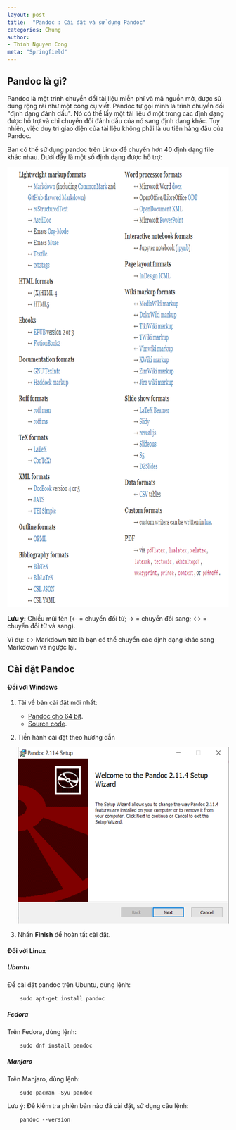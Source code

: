 ```yaml
---
layout: post
title:  "Pandoc : Cài đặt và sử dụng Pandoc"
categories: Chung
author:
- Thinh Nguyen Cong
meta: "Springfield"
---
```


## Pandoc là gì?

Pandoc là một trình chuyển đổi tài liệu miễn phí và mã nguồn mở, được sử dụng rộng rãi như một công cụ viết. Pandoc tự gọi mình là trình chuyển đổi "định dạng đánh dấu". Nó có thể lấy một tài liệu ở một trong các định dạng được hỗ trợ và chỉ chuyển đổi đánh dấu của nó sang định dạng khác. Tuy nhiên, việc duy trì giao diện của tài liệu không phải là ưu tiên hàng đầu của Pandoc.

Bạn có thể sử dụng pandoc trên Linux để chuyển hơn 40 định dạng file khác nhau. Dưới đây là một số định dạng được hỗ trợ:

<p align="center">
<img width="800px" height="1000px" src="../image/pandoc.png">
</p>

**Lưu ý:** Chiều mũi tên ($\leftarrow$ = chuyển đổi từ; $\rightarrow$ = chuyển đổi sang; $\leftrightarrow$ = chuyển đổi từ và sang).

Ví dụ: $\leftrightarrow$ Markdown tức là bạn có thể chuyển các định dạng khác sang Markdown và ngược lại.

## Cài đặt Pandoc

#### Đối với Windows

1. Tải về bản cài đặt mới nhất: 
    - [Pandoc cho 64 bit](https://github.com/jgm/pandoc/releases/download/2.11.4/pandoc-2.11.4-windows-x86_64.msi).
    - [Source code](https://github.com/jgm/pandoc/archive/2.11.4.zip).

2. Tiền hành cài đặt theo hướng dẫn

    <p align="center">
    <img width="600px" height="400px" src="../image/pandoc_install_win10.png">   
    </p>

3. Nhấn **Finish** để hoàn tất cài đặt.

#### Đối với Linux

##### Ubuntu

Để cài đặt pandoc trên Ubuntu, dùng lệnh:

```
    sudo apt-get install pandoc
```

##### Fedora

Trên Fedora, dùng lệnh:

```
    sudo dnf install pandoc
```

##### Manjaro

Trên Manjaro, dùng lệnh:

```
    sudo pacman -Syu pandoc
```

Lưu ý: Để kiểm tra phiên bản nào đã cài đặt, sử dụng câu lệnh:

```
    pandoc --version
```